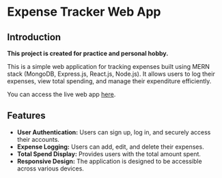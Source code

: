 # Expense Tracker Web App

## Introduction

**This project is created for practice and personal hobby.**

This is a simple web application for tracking expenses built using MERN stack (MongoDB, Express.js, React.js, Node.js). It allows users to log their expenses, view total spending, and manage their expenditure efficiently.

You can access the live web app [here](https://expense-frontend-beta.vercel.app/).

## Features

- **User Authentication:** Users can sign up, log in, and securely access their accounts.
- **Expense Logging:** Users can add, edit, and delete their expenses.
- **Total Spend Display:** Provides users with the total amount spent.
- **Responsive Design:** The application is designed to be accessible across various devices.

